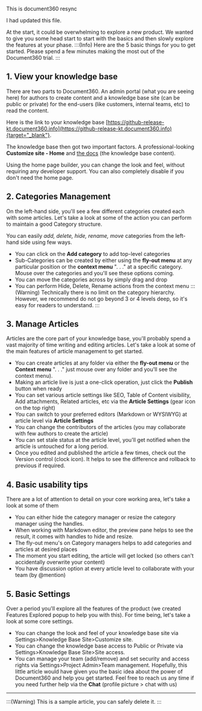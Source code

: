 This is document360 resync

I had updated this file.

At the start, it could be overwhelming to explore a new product. We wanted to give you some head start to start with the basics and then slowly explore the features at your phase. 
:::(Info)
Here are the 5 basic things for you to get started. Please spend a few minutes making the most out of the Document360 trial. 
:::
## 1. View your knowledge base
There are two parts to Document360. An admin portal (what you are seeing here) for authors to create content and a knowledge base site (can be public or private) for the end-users (like customers, internal teams, etc) to read the content. 

Here is the link to your knowledge base [https://github-release-kt.document360.info](https://github-release-kt.document360.info){target="_blank"}. 

The knowledge base then got two important factors. A professional-looking **Customize site - Home** and [the docs](https://github-release-kt.document360.info/docs) (the knowledge base content).

Using the home page builder, you can change the look and feel, without requiring any developer support. You can also completely disable if you don't need the home page. 

## 2. Categories Management
On the left-hand side, you'll see a few different categories created each with some articles. Let's take a look at some of the action you can perform to maintain a good Category structure.

You can easily *add, delete, hide, rename, move* categories from the left-hand side using few ways. 
* You can click on the **Add category** to add top-level categories
* Sub-Categories can be created by either using the **fly-out menu** at any particular position or the **context menu** ". . ." at a specific category. Mouse over the categories and you'll see these options coming. 
* You can move the categories across by simply drag and drop
* You can perform Hide, Delete, Rename actions from the context menu
:::(Warning)
Technically there is no limit on the category hierarchy. However, we recommend do not go beyond 3 or 4 levels deep, so it's easy for readers to understand.
:::
## 3. Manage Articles
Articles are the core part of your knowledge base, you'll probably spend a vast majority of time writing and editing articles. 
Let's take a look at some of the main features of article management to get started.
* You can create articles at any folder via either the **fly-out menu**  or the **Context menu** ". . ." just mouse over any folder and you'll see the context menu).
* Making an article live is just a one-click operation, just click the **Publish** button when ready
* You can set various article settings like SEO, Table of Content visibility, Add attachments, Related articles, etc via the **Article Settings** (gear icon on the top right)
* You can switch to your preferred editors (Markdown or WYSIWYG) at article level via **Article Settings** 
* You can change the contributors of the articles (you may collaborate with few authors to create the article)
* You can set stale status at the article level, you'll get notified when the article is untouched for a long period.
* Once you edited and published the article a few times, check out the Version control (clock icon). It helps to see the difference and rollback to previous if required.

## 4. Basic usability tips
There are a lot of attention to detail on your core working area, let's take a look at some of them
* You can either hide the category manager or resize the category manager using the handles.
* When working with Markdown editor, the preview pane helps to see the result, it comes with handles to hide and resize.
* The fly-out menu's on Category managers helps to add categories and articles at desired places
* The moment you start editing, the article will get locked (so others can't accidentally overwrite your content)
* You have discussion option at every article level to collaborate with your team (by @mention)

## 5. Basic Settings
Over a period you'll explore all the features of the product (we created Features Explored popup to help you with this). For time being, let's take a look at some core settings.
* You can change the look and feel of your knowledge base site via Settings>Knowledge Base Site>Customize site.
* You can change the knowledge base access to Public or Private via Settings>Knowledge Base Site>Site access.
* You can manage your team (add/remove) and set security and access rights via Settings>Project Admin>Team management.
Hopefully, this little article would have given you the basic idea about the power of Document360 and help you get started. 
Feel free to reach us any time if you need further help via the **Chat** (profile picture > chat with us)
***
:::(Warning)
This is a sample article, you can safely delete it.
:::
